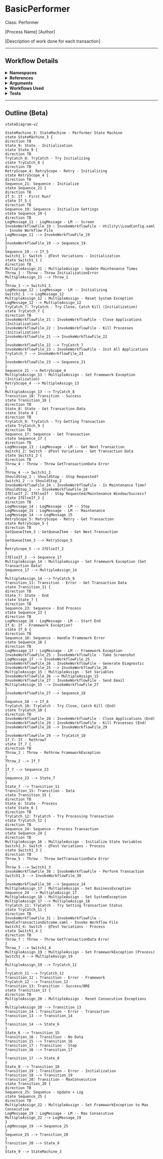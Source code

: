 # BasicPerformer
Class: Performer

[Process Name]
[Author]

[Description of work done for each transaction]

<hr />

## Workflow Details
<details>
    <summary>
    <b>Namespaces</b>
    </summary>

    - GlobalConstantsNamespace
- GlobalVariablesNamespace
- System
- System.Activities
- System.Activities.Runtime.Collections
- System.Activities.Statements
- System.Collections
- System.Collections.Generic
- System.Collections.ObjectModel
- System.ComponentModel
- System.Linq
- System.Reflection
- System.Runtime.Serialization
- System.Windows
- UiPath.Core
- UiPath.Core.Activities


</details>
<details>
    <summary>
    <b>References</b>
    </summary>

    - Microsoft.CSharp
- Microsoft.VisualBasic
- Microsoft.Win32.Primitives
- Newtonsoft.Json
- NPOI
- PresentationCore
- PresentationFramework
- System
- System.Activities
- System.Collections
- System.ComponentModel
- System.ComponentModel.EventBasedAsync
- System.ComponentModel.Primitives
- System.ComponentModel.TypeConverter
- System.Configuration.ConfigurationManager
- System.Console
- System.Core
- System.Data
- System.Data.Common
- System.Linq
- System.Linq.Expressions
- System.Memory
- System.Memory.Data
- System.ObjectModel
- System.Private.CoreLib
- System.Private.DataContractSerialization
- System.Private.ServiceModel
- System.Private.Uri
- System.Reflection.DispatchProxy
- System.Reflection.Metadata
- System.Reflection.TypeExtensions
- System.Runtime.Serialization
- System.Runtime.Serialization.Formatters
- System.Runtime.Serialization.Primitives
- System.Security.Permissions
- System.ServiceModel
- System.ServiceModel.Activities
- System.Xaml
- System.Xml
- System.Xml.Linq
- UiPath.Studio.Constants
- UiPath.System.Activities
- UiPath.System.Activities.Design
- UiPath.System.Activities.ViewModels
- UiPath.Workflow
- WindowsBase


</details>
<details>
    <summary>
    <b>Arguments</b>
    </summary>

    <table><tr><th>Name</th><th>Direction</th><th>Type</th><th>Description</th></tr><tr><td>in_ConfigPath</td><td>InArgument</td><td>x:String</td><td>The path to the config file to use to load variables and resources.</td></tr><tr><td>in_IgnoreSheets</td><td>InArgument</td><td>s:String[]</td><td>A list of sheet names to ignore when loading the config file.</td></tr><tr><td>in_TestID</td><td>InArgument</td><td>x:String</td><td>Used to modify the workflow in order to test different scenarios. Only used to test exception handling in this workflow. Leave as null for production use.</td></tr></table>
    
</details>
<details>
    <summary>
    <b>Workflows Used</b>
    </summary>

    - C:\Users\eyash\Documents\UiPath\LazyFramework\Utility\LoadConfig.xaml
- C:\Users\eyash\Documents\UiPath\LazyFramework\.templates\Performers\Basic\Framework\CloseApplications.xaml
- C:\Users\eyash\Documents\UiPath\LazyFramework\.templates\Performers\Basic\Framework\KillProcesses.xaml
- C:\Users\eyash\Documents\UiPath\LazyFramework\.templates\Performers\Basic\Framework\InitializeApplications.xaml
- C:\Users\eyash\Documents\UiPath\LazyFramework\.templates\Performers\Basic\Framework\IsMaintenanceTime.xaml
- C:\Users\eyash\Documents\UiPath\LazyFramework\Utility\TakeScreenshot.xaml
- C:\Users\eyash\Documents\UiPath\LazyFramework\Utility\GenerateDiagnosticDictionary.xaml
- C:\Users\eyash\Documents\UiPath\LazyFramework\Utility\SendEmail.xaml
- C:\Users\eyash\Documents\UiPath\LazyFramework\.templates\Performers\Basic\Framework\Process.xaml
- C:\Users\eyash\Documents\UiPath\LazyFramework\.templates\Performers\Basic\Framework\HandleTransactionOutcome.xaml

    
</details>
<details>
    <summary>
    <b>Tests</b>
    </summary>

    

    
</details>

<hr />

## Outline (Beta)

```mermaid
stateDiagram-v2

StateMachine_3: StateMachine - Performer State Machine
state StateMachine_3 {
direction TB
State_9: State - Initialization
state State_9 {
direction TB
TryCatch_8: TryCatch - Try Initializing
state TryCatch_8 {
direction TB
RetryScope_4: RetryScope - Retry - Initializing
state RetryScope_4 {
direction TB
Sequence_21: Sequence - Initialize
state Sequence_21 {
direction TB
If_5: If - First Run?
state If_5 {
direction TB
Sequence_19: Sequence - Initialize Settings
state Sequence_19 {
direction TB
LogMessage_11 : LogMessage - LM -- Screen
InvokeWorkflowFile_19 : InvokeWorkflowFile - Utility\\LoadConfig.xaml - Invoke Workflow File
LogMessage_11 --> InvokeWorkflowFile_19
}
InvokeWorkflowFile_19 --> Sequence_19
}
Sequence_19 --> If_5
Switch1_1: Switch - @Test Variations - Initialization
state Switch1_1 {
direction TB
MultipleAssign_21 : MultipleAssign - Update Maintenance Times
Throw_1 : Throw - Throw InitializationError
MultipleAssign_21 --> Throw_1
}
Throw_1 --> Switch1_1
LogMessage_12 : LogMessage - LM -- Initializing
Switch1_1 --> LogMessage_12
MultipleAssign_12 : MultipleAssign - Reset System Exception
LogMessage_12 --> MultipleAssign_12
TryCatch_7: TryCatch - Try Close, Catch Kill (Initialization)
state TryCatch_7 {
direction TB
InvokeWorkflowFile_21 : InvokeWorkflowFile - Close Applications (Initialization)
InvokeWorkflowFile_22 : InvokeWorkflowFile - Kill Processes (Initialization)
InvokeWorkflowFile_21 --> InvokeWorkflowFile_22
}
InvokeWorkflowFile_22 --> TryCatch_7
InvokeWorkflowFile_23 : InvokeWorkflowFile - Init All Applications
TryCatch_7 --> InvokeWorkflowFile_23
}
InvokeWorkflowFile_23 --> Sequence_21
}
Sequence_21 --> RetryScope_4
MultipleAssign_13 : MultipleAssign - Set Framework Exception (Initialization)
RetryScope_4 --> MultipleAssign_13
}
MultipleAssign_13 --> TryCatch_8
Transition_18: Transition - Success
state Transition_18 {
direction TB
State_8: State - Get Transaction Data
state State_8 {
direction TB
TryCatch_9: TryCatch - Try Getting Transaction
state TryCatch_9 {
direction TB
Sequence_17: Sequence - Get Transaction
state Sequence_17 {
direction TB
LogMessage_13 : LogMessage - LM -- Get Next Transaction
Switch1_2: Switch - @Test Variations - Get Transaction Data
state Switch1_2 {
direction TB
Throw_4 : Throw - Throw GetTransactionData Error
}
Throw_4 --> Switch1_2
ShouldStop_2 : ShouldStop - Stop Requested?
Switch1_2 --> ShouldStop_2
InvokeWorkflowFile_24 : InvokeWorkflowFile - Is Maintenance Time?
ShouldStop_2 --> InvokeWorkflowFile_24
IfElseIf_2: IfElseIf - Stop Requested/Maintenance Window/Success?
state IfElseIf_2 {
direction TB
LogMessage_14 : LogMessage - LM -- Stop
LogMessage_15 : LogMessage - LM -- Maintenance
LogMessage_14 --> LogMessage_15
RetryScope_5: RetryScope - Retry - Get Transaction
state RetryScope_5 {
direction TB
GetQueueItem_3 : GetQueueItem - Get Next Transaction
}
GetQueueItem_3 --> RetryScope_5
}
RetryScope_5 --> IfElseIf_2
}
IfElseIf_2 --> Sequence_17
MultipleAssign_14 : MultipleAssign - Set Framework Exception (Get Transaction Data)
Sequence_17 --> MultipleAssign_14
}
MultipleAssign_14 --> TryCatch_9
Transition_11: Transition - Error - Get Transaction Data
state Transition_11 {
direction TB
State_7: State - End
state State_7 {
direction TB
Sequence_23: Sequence - End Process
state Sequence_23 {
direction TB
LogMessage_16 : LogMessage - LM -- Start End
If_6: If - Framework Exception?
state If_6 {
direction TB
Sequence_18: Sequence - Handle Frameowrk Error
state Sequence_18 {
direction TB
LogMessage_17 : LogMessage - LM -- Framework Exception
InvokeWorkflowFile_25 : InvokeWorkflowFile - Take Screenshot
LogMessage_17 --> InvokeWorkflowFile_25
InvokeWorkflowFile_26 : InvokeWorkflowFile - Generate Diagnostic
InvokeWorkflowFile_25 --> InvokeWorkflowFile_26
MultipleAssign_15 : MultipleAssign - Set Variables
InvokeWorkflowFile_26 --> MultipleAssign_15
InvokeWorkflowFile_27 : InvokeWorkflowFile - Send Email
MultipleAssign_15 --> InvokeWorkflowFile_27
}
InvokeWorkflowFile_27 --> Sequence_18
}
Sequence_18 --> If_6
TryCatch_10: TryCatch - Try Close, Catch Kill (End)
state TryCatch_10 {
direction TB
InvokeWorkflowFile_28 : InvokeWorkflowFile - Close Applications (End)
InvokeWorkflowFile_29 : InvokeWorkflowFile - Kill Processes (End)
InvokeWorkflowFile_28 --> InvokeWorkflowFile_29
}
InvokeWorkflowFile_29 --> TryCatch_10
If_7: If - Rethrow?
state If_7 {
direction TB
Throw_2 : Throw - Rethrow FrameworkException
}
Throw_2 --> If_7
}
If_7 --> Sequence_23
}
Sequence_23 --> State_7
}
State_7 --> Transition_11
Transition_15: Transition - Data
state Transition_15 {
direction TB
State_6: State - Process
state State_6 {
direction TB
TryCatch_12: TryCatch - Try Processing Transaction
state TryCatch_12 {
direction TB
Sequence_24: Sequence - Process Transaction
state Sequence_24 {
direction TB
MultipleAssign_16 : MultipleAssign - Initialize State Variables
Switch1_3: Switch - @Test Variations - Process
state Switch1_3 {
direction TB
Throw_5 : Throw - Throw GetTransactionData Error
}
Throw_5 --> Switch1_3
InvokeWorkflowFile_30 : InvokeWorkflowFile - Perform Transaction
Switch1_3 --> InvokeWorkflowFile_30
}
InvokeWorkflowFile_30 --> Sequence_24
MultipleAssign_17 : MultipleAssign - Set BusinessException
Sequence_24 --> MultipleAssign_17
MultipleAssign_18 : MultipleAssign - Set SystemException
MultipleAssign_17 --> MultipleAssign_18
TryCatch_11: TryCatch - Try Setting Transaction Status
state TryCatch_11 {
direction TB
InvokeWorkflowFile_31 : InvokeWorkflowFile - HandleTransactionOutcome.xaml - Invoke Workflow File
Switch1_4: Switch - @Test Variations - Process
state Switch1_4 {
direction TB
Throw_7 : Throw - Throw GetTransactionData Error
}
Throw_7 --> Switch1_4
MultipleAssign_19 : MultipleAssign - Set FrameworkException (Process)
Switch1_4 --> MultipleAssign_19
}
MultipleAssign_19 --> TryCatch_11
}
TryCatch_11 --> TryCatch_12
Transition_12 : Transition - Error - Framework
TryCatch_12 --> Transition_12
Transition_13: Transition - Success/BRE
state Transition_13 {
direction TB
MultipleAssign_20 : MultipleAssign - Reset Consecutive Exceptions
}
MultipleAssign_20 --> Transition_13
Transition_14 : Transition - Error - Transaction
Transition_13 --> Transition_14
}
Transition_14 --> State_6
}
State_6 --> Transition_15
Transition_16 : Transition - No Data
Transition_15 --> Transition_16
Transition_17 : Transition - Stop
Transition_16 --> Transition_17
}
Transition_17 --> State_8
}
State_8 --> Transition_18
Transition_19 : Transition - Error - Initialization
Transition_18 --> Transition_19
Transition_20: Transition - MaxConsecutive
state Transition_20 {
direction TB
Sequence_25: Sequence - Update + Log
state Sequence_25 {
direction TB
MultipleAssign_22 : MultipleAssign - Set FrameworkException to Max Consecutive
LogMessage_19 : LogMessage - LM -- Max Consecutive
MultipleAssign_22 --> LogMessage_19
}
LogMessage_19 --> Sequence_25
}
Sequence_25 --> Transition_20
}
Transition_20 --> State_9
}
State_9 --> StateMachine_3
```